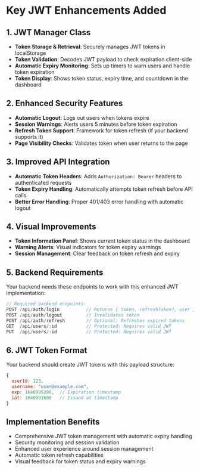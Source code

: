 # Key JWT Enhancements Added

## 1. JWT Manager Class
- **Token Storage & Retrieval**: Securely manages JWT tokens in localStorage
- **Token Validation**: Decodes JWT payload to check expiration client-side
- **Automatic Expiry Monitoring**: Sets up timers to warn users and handle token expiration
- **Token Display**: Shows token status, expiry time, and countdown in the dashboard

## 2. Enhanced Security Features
- **Automatic Logout**: Logs out users when tokens expire
- **Session Warnings**: Alerts users 5 minutes before token expiration
- **Refresh Token Support**: Framework for token refresh (if your backend supports it)
- **Page Visibility Checks**: Validates token when user returns to the page

## 3. Improved API Integration
- **Automatic Token Headers**: Adds `Authorization: Bearer` headers to authenticated requests
- **Token Expiry Handling**: Automatically attempts token refresh before API calls
- **Better Error Handling**: Proper 401/403 error handling with automatic logout

## 4. Visual Improvements
- **Token Information Panel**: Shows current token status in the dashboard
- **Warning Alerts**: Visual indicators for token expiry warnings
- **Session Management**: Clear feedback on token refresh and expiry

## 5. Backend Requirements
Your backend needs these endpoints to work with this enhanced JWT implementation:

```javascript
// Required backend endpoints:
POST /api/auth/login          // Returns { token, refreshToken?, user }
POST /api/auth/logout         // Invalidates token
POST /api/auth/refresh        // Optional: Refreshes expired tokens
GET  /api/users/:id           // Protected: Requires valid JWT
PUT  /api/users/:id           // Protected: Requires valid JWT
```

## 6. JWT Token Format
Your backend should create JWT tokens with this payload structure:
```javascript
{
  userId: 123,
  username: "user@example.com",
  exp: 1640995200,  // Expiration timestamp
  iat: 1640991600   // Issued at timestamp
}
```

## Implementation Benefits
- Comprehensive JWT token management with automatic expiry handling
- Security monitoring and session validation
- Enhanced user experience around session management
- Automatic token refresh capabilities
- Visual feedback for token status and expiry warnings